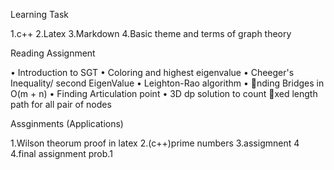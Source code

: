 Learning Task

1.c++
2.Latex
3.Markdown
4.Basic theme and terms of graph theory

Reading Assignment

• Introduction to SGT
• Coloring and highest eigenvalue
• Cheeger's Inequality/ second EigenValue • Leighton-Rao algorithm
• 􏰂nding Bridges in O(m + n)
• Finding Articulation point
• 3D dp solution to count 􏰂xed length path for all pair of nodes
 
 
 Assginments (Applications)
 
 1.Wilson theorum proof in latex
 2.(c++)prime numbers
 3.assigmnent 4
 4.final assignment prob.1
 
